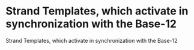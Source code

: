# Strand Templates, which activate in synchronization with the Base-12

Strand Templates, which activate in synchronization with the Base-12